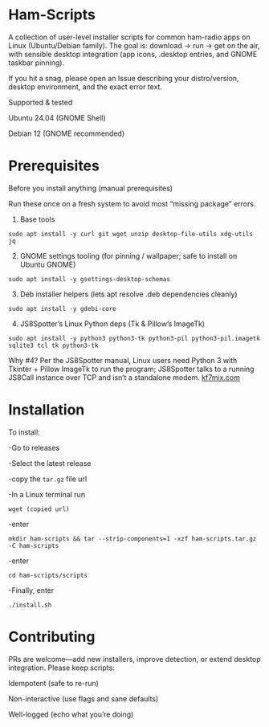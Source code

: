 # Ham-Scripts

A collection of user-level installer scripts for common ham-radio apps on Linux (Ubuntu/Debian family). The goal is: download → run → get on the air, with sensible desktop integration (app icons, .desktop entries, and GNOME taskbar pinning).

If you hit a snag, please open an Issue describing your distro/version, desktop environment, and the exact error text.

Supported & tested

Ubuntu 24.04 (GNOME Shell)

Debian 12 (GNOME recommended)

# Prerequisites

Before you install anything (manual prerequisites)

Run these once on a fresh system to avoid most “missing package” errors.

1) Base tools
```sudo apt update
sudo apt install -y curl git wget unzip desktop-file-utils xdg-utils jq
```

2) GNOME settings tooling (for pinning / wallpaper; safe to install on Ubuntu GNOME)
```
sudo apt install -y gsettings-desktop-schemas
```

3) Deb installer helpers (lets apt resolve .deb dependencies cleanly)
```
sudo apt install -y gdebi-core
```
4) JS8Spotter’s Linux Python deps (Tk & Pillow’s ImageTk)
```
sudo apt install -y python3 python3-tk python3-pil python3-pil.imagetk sqlite3 tcl tk python3-tk
```
Why #4? Per the JS8Spotter manual, Linux users need Python 3 with Tkinter + Pillow ImageTk to run the program; JS8Spotter talks to a running JS8Call instance over TCP and isn’t a standalone modem. 
[kf7mix.com](https://kf7mix.com/files/js8spotter/JS8Spotter_Manual_v0.7.pdf?utm_source=chatgpt.com)

# Installation

To install:

-Go to releases

-Select the latest release

-copy the ```tar.gz``` file url

-In a Linux terminal run 
```
wget (copied url)
```
-enter
```
mkdir ham-scripts && tar --strip-components=1 -xzf ham-scripts.tar.gz -C ham-scripts
```
-enter
```
cd ham-scripts/scripts
```
-Finally, enter 
```
./install.sh
``` 

# Contributing

PRs are welcome—add new installers, improve detection, or extend desktop integration. Please keep scripts:

Idempotent (safe to re-run)

Non-interactive (use flags and sane defaults)

Well-logged (echo what you’re doing)

